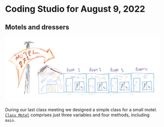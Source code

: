 # Coding Studio for August 9, 2022

## Motels and dressers



![](../images/motel271.png)

During our last class meeting we designed a simple class for a small motel.
[`Class Motel`](https://github.com/lgreco/DataStructures/blob/master/ClassroomCoding/src/Motel.java) comprises just three variables and four methods, including `main`.